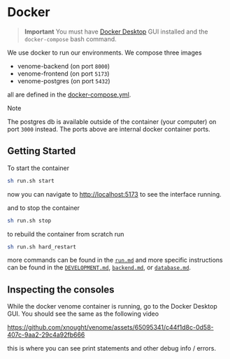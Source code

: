 # Docker


> **Important**
> You must have [Docker Desktop](https://www.docker.com/products/docker-desktop/) GUI installed and the `docker-compose` bash command.

We use docker to run our environments. We compose three images

- venome-backend (on port `8000`)
- venome-frontend (on port `5173`)
- venome-postgres (on port `5432`)

all are defined in the [docker-compose.yml](../docker-compose.yml).

> [!NOTE]
> The postgres db is available outside of the container (your computer) on port `3000` instead. The ports above are internal docker container ports.

## Getting Started

To start the container 

```bash
sh run.sh start
```

now you can navigate to [http://localhost:5173](http://localhost:5173) to see the interface running.

and to stop the container

```bash
sh run.sh stop
```

to rebuild the container from scratch run

```bash
sh run.sh hard_restart
```

more commands can be found in the [`run.md`](run.md) and more specific instructions can be found in the [`DEVELOPMENT.md`](../DEVELOPMENT.md), [`backend.md`](./backend.md), or [`database.md`](./database.md).

## Inspecting the consoles

While the docker venome container is running, go to the Docker Desktop GUI. You should see the same as the following video


https://github.com/xnought/venome/assets/65095341/c44f1d8c-0d58-407c-9aa2-29c4a92fb666


this is where you can see print statements and other debug info / errors.


